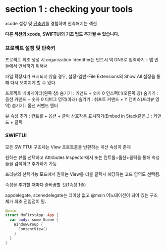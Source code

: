 # section 1 : checking your tools

xcode 설정 및 [단축키](./assets/XcodeCheatsheet.pdf)를 경험하며 친숙해지는 섹션

**다른 섹션의 xcode, SWIFTUI의 기초 팁도 추가될 수 있습니다.**

### 프로젝트 설정 및 단축키

프로젝트 최초 생성 시 organization Identifier는 반드시 역 DNS로 입력하기 - 앱 번들에서 인식하기 위해서

파일 확장자가 표시되지 않을 경우, 설정-일반-File Extensions의 Show All 설정을 통해 다시 보여지게 할 수 있다.

프로젝트 네비게이터(왼쪽 창) 숨기기 : 커맨드 + 숫자 0
인스펙터(오른쪽 창) 숨기기 : 옵션 커맨드 + 숫자 0
디버그 영역(아래) 숨기기 : 쉬프트 커맨드 + Y
캔버스(프리뷰 영역) 숨기기 : 옵션 커맨드 엔터

뷰 속성 추가 : 컨트롤 + 옵션 + 클릭
상호작용 표시하기(Embed in Stack같은..) : 커맨드 + 클릭

### SWIFTUI

모든 SWIFTUI 구조체는 View 프로토콜을 반환하는 계산 속성이 존재

원하는 뷰를 선택하고 Attributes Inspector에서 또는 컨트롤+옵션+클릭을 통해 속성들을 검색하고 추가하기 가능

프리뷰의 선택가능 모드에서 원하는 View를 더블 클릭시 해당하는 코드 영역도 선택됨.

속성을 추가할 때마다 줄바꿈할 것(1속성 1줄)

appdelegate, scenedelegate는 더이상 없고 @main 어노테이션이 되어 있는 구조체가 최초 진입점이 됨.
```swift
@main
struct MyFirstApp: App {
  var body: some Scene {
    WindowGroup {
      ContentView()
    }
  }
}
```